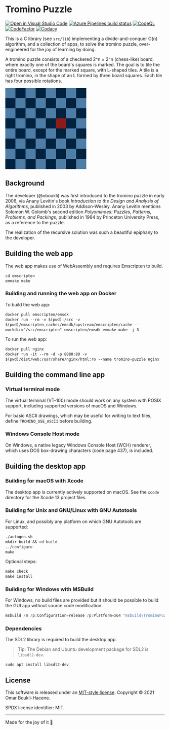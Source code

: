 # Tromino Puzzle

[![Open in Visual Studio Code](https://open.vscode.dev/badges/open-in-vscode.svg)](https://open.vscode.dev/oboukli/tromino-puzzle)
[![Azure Pipelines build status](https://dev.azure.com/omarboukli/tromino-puzzle/_apis/build/status/oboukli.tromino-puzzle?branchName=development)](https://dev.azure.com/omarboukli/tromino-puzzle/_build/latest?definitionId=2&branchName=development)
[![CodeQL](https://github.com/oboukli/tromino-puzzle/actions/workflows/codeql-analysis.yml/badge.svg?branch=development)](https://github.com/oboukli/tromino-puzzle/actions/workflows/codeql-analysis.yml?query=branch%3Adevelopment)
[![CodeFactor](https://www.codefactor.io/repository/github/oboukli/tromino-puzzle/badge)](https://www.codefactor.io/repository/github/oboukli/tromino-puzzle)
[![Codacy](https://app.codacy.com/project/badge/Grade/8395b4fbd3b34c72907b0e65fe0b5f35)](https://www.codacy.com/gh/oboukli/tromino-puzzle/dashboard)

This is a C library (see `src/lib`) implementing a divide-and-conquer O(n) algorithm, and a
collection of apps, to solve the tromino puzzle, over-engineered for the joy of
learning by doing.

A tromino puzzle consists of a checkered 2^n × 2^n (chess-like) board, where
exactly one of the board's squares is marked. The goal is to tile the entire
board, except for the marked square, with L-shaped tiles. A tile is a right
tromino, in the shape of an L formed by three board squares. Each tile has four
possible rotations.

![Tromino puzzle](content/puzzle-8x8.gif)

## Background

The developer (@oboukli) was first introduced to the tromino puzzle in early
2006, via Anany Levitin's book _Introduction to the Design and Analysis of
Algorithms_, published in 2003 by Addison-Wesley. Anany Levitin mentions Solomon
W. Golomb's second edition _Polyominoes: Puzzles, Patterns, Problems, and
Packings_, published in 1994 by Princeton University Press, as a reference to the
puzzle.

The realization of the recursive solution was such a beautiful epiphany to the
developer.

## Building the web app

The web app makes use of WebAssembly and requires Emscripten to build.

```shell
cd emscripten
emmake make
```

### Building and running the web app on Docker

To build the web app:

```shell
docker pull emscripten/emsdk
docker run --rm -v $(pwd):/src -v $(pwd)/emscripten_cache:/emsdk/upstream/emscripten/cache --workdir="/src/emscripten" emscripten/emsdk emmake make -j 3
```

To run the web app:

```shell
docker pull nginx
docker run -it --rm -d -p 8080:80 -v $(pwd)/dist/web:/usr/share/nginx/html:ro --name tromino-puzzle nginx
```

## Building the command line app

### Virtual terminal mode

The virtual terminal (VT-100) mode should work on any system with POSIX
support, including supported versions of macOS and Windows.

For basic ASCII drawings, which may be useful for writing to text files,
define `TROMINO_USE_ASCII` before building.

### Windows Console Host mode

On Windows, a native legacy Windows Console Host (WCH) renderer, which uses DOS
box-drawing characters
(code page 437), is included.

## Building the desktop app

### Building for macOS with Xcode

The desktop app is currently actively supported on macOS. See the `xcode` directory for
the Xcode 13 project files.

### Building for Unix and GNU/Linux with GNU Autotools

For Linux, and possibly any platform on which GNU Autotools are
supported:

```shell
./autogen.sh
mkdir build && cd build
../configure
make
```

Optional steps:

```shell
make check
make install
```

### Building for Windows with MSBuild

For Windows, no build files are provided but it should be possible
to build the GUI app without source code modification.

```powershell
msbuild /m /p:Configuration=release /p:Platform=x64 "msbuild\TrominoPuzzle.sln"
```

### Dependencies

The SDL2 library is required to build the desktop app.

> Tip: The Debian and Ubuntu development package for SDL2 is `libsdl2-dev`.

```shell
sudo apt install libsdl2-dev
```

## License

This software is released under an [MIT-style license](LICENSE).
Copyright © 2021 Omar Boukli-Hacene.

SPDX license identifier: MIT.

---

Made for the joy of it 🐳
